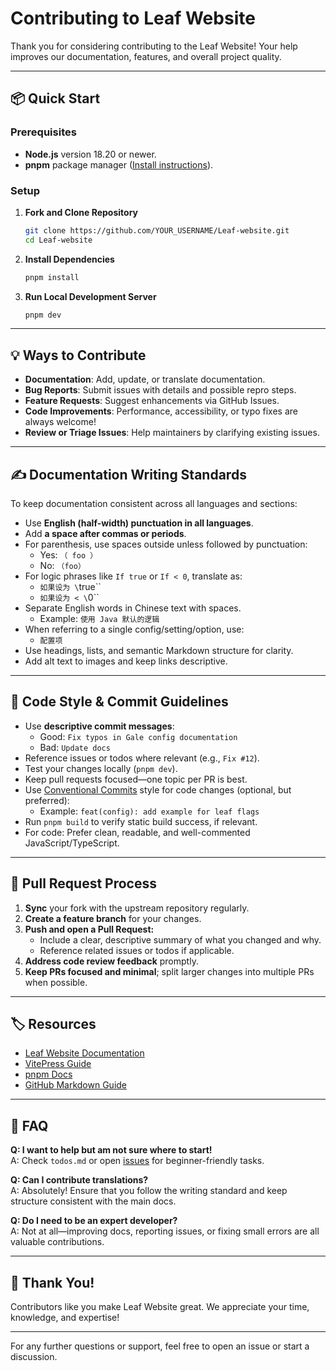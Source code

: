 # Contributing to Leaf Website

Thank you for considering contributing to the Leaf Website! Your help improves our documentation, features, and overall project quality.

---

## 📦 Quick Start

### Prerequisites

- **Node.js** version 18.20 or newer.
- **pnpm** package manager ([Install instructions](https://pnpm.io/installation)).

### Setup

1. **Fork and Clone Repository**
    ```bash
    git clone https://github.com/YOUR_USERNAME/Leaf-website.git
    cd Leaf-website
    ```
2. **Install Dependencies**
    ```bash
    pnpm install
    ```
3. **Run Local Development Server**
    ```bash
    pnpm dev
    ```

---

## 💡 Ways to Contribute

- **Documentation**: Add, update, or translate documentation.
- **Bug Reports**: Submit issues with details and possible repro steps.
- **Feature Requests**: Suggest enhancements via GitHub Issues.
- **Code Improvements**: Performance, accessibility, or typo fixes are always welcome!
- **Review or Triage Issues**: Help maintainers by clarifying existing issues.

---

## ✍️ Documentation Writing Standards

To keep documentation consistent across all languages and sections:

- Use **English (half-width) punctuation in all languages**.
- Add **a space after commas or periods**.
- For parenthesis, use spaces outside unless followed by punctuation:
    - Yes: `（ foo ）`
    - No: `（foo）`
- For logic phrases like `If true` or `If < 0`, translate as:
    - `如果设为 \`true\``
    - `如果设为 < \`0\``
- Separate English words in Chinese text with spaces.
    - Example: `使用 Java 默认的逻辑`
- When referring to a single config/setting/option, use:
    - `配置项`
- Use headings, lists, and semantic Markdown structure for clarity.
- Add alt text to images and keep links descriptive.

---

## 📐 Code Style & Commit Guidelines

- Use **descriptive commit messages**:
    - Good: `Fix typos in Gale config documentation`
    - Bad: `Update docs`
- Reference issues or todos where relevant (e.g., `Fix #12`).
- Test your changes locally (`pnpm dev`).
- Keep pull requests focused—one topic per PR is best.
- Use [Conventional Commits](https://www.conventionalcommits.org/) style for code changes (optional, but preferred):
    - Example: `feat(config): add example for leaf flags`
- Run `pnpm build` to verify static build success, if relevant.
- For code: Prefer clean, readable, and well-commented JavaScript/TypeScript.

---

## 🔄 Pull Request Process

1. **Sync** your fork with the upstream repository regularly.
2. **Create a feature branch** for your changes.
3. **Push and open a Pull Request:**
    - Include a clear, descriptive summary of what you changed and why.
    - Reference related issues or todos if applicable.
4. **Address code review feedback** promptly.
5. **Keep PRs focused and minimal**; split larger changes into multiple PRs when possible.

---

## 🏷️ Resources

- [Leaf Website Documentation](https://www.leafmc.one/)
- [VitePress Guide](https://vitepress.dev/guide/getting-started/)
- [pnpm Docs](https://pnpm.io/motivation)
- [GitHub Markdown Guide](https://guides.github.com/features/mastering-markdown/)

---

## 🤔 FAQ

**Q: I want to help but am not sure where to start!**  
A: Check `todos.md` or open [issues](https://github.com/LeafMC/Leaf-website/issues) for beginner-friendly tasks.

**Q: Can I contribute translations?**  
A: Absolutely! Ensure that you follow the writing standard and keep structure consistent with the main docs.

**Q: Do I need to be an expert developer?**  
A: Not at all—improving docs, reporting issues, or fixing small errors are all valuable contributions.

---

## 🌱 Thank You!

Contributors like you make Leaf Website great. We appreciate your time, knowledge, and expertise!

---

For any further questions or support, feel free to open an issue or start a discussion.
